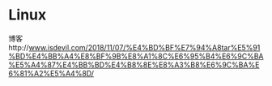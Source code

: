 # Linux
博客http://www.isdevil.com/2018/11/07/%E4%BD%BF%E7%94%A8tar%E5%91%BD%E4%BB%A4%E8%BF%9B%E8%A1%8C%E6%95%B4%E6%9C%BA%E5%A4%87%E4%BB%BD%E4%B8%8E%E8%A3%B8%E6%9C%BA%E6%81%A2%E5%A4%8D/
